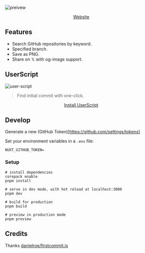 ![preivew](https://cdn.jsdelivr.net/gh/yuyinws/static@master/2024/05/upgit_20240521_1716273548.png)

<p align="center">
<a href="https://initcommit.info/">Website</a>
</p>

## Features

- Search GitHub repositories by keyword.
- Specified branch.
- Save as PNG.
- Share on 𝕏 with og-image support.

## UserScript

![user-script](https://cdn.jsdelivr.net/gh/yuyinws/static@master/2024/05/upgit_20240521_1716276872.png)

>  Find initial commit with one-click.

<p align="center">
<a href="https://greasyfork.org/scripts/495668-open-in-initcommit" target="_blank">Install UserScript</a>
</p>

## Develop

Generate a new (GitHub Token)[https://github.com/settings/tokens]

Set your environment variables in a `.env` file:

```
NUXT_GITHUB_TOKEN=
```

### Setup

```shell
# install dependencies
corepack enable
pnpm install

# serve in dev mode, with hot reload at localhost:3000
pnpm dev

# build for production
pnpm build

# preview in production mode
pnpm preview
```

## Credits

Thanks [danielroe/firstcommit.is](https://github.com/danielroe/firstcommit.is)
